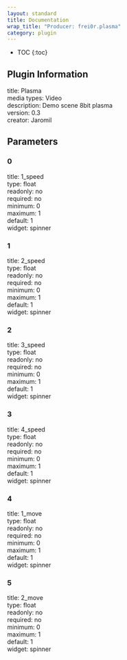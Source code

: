 ```yaml
---
layout: standard
title: Documentation
wrap_title: "Producer: frei0r.plasma"
category: plugin
---
```

* TOC
{:toc}

## Plugin Information

title: Plasma  
media types:
Video  
description: Demo scene 8bit plasma  
version: 0.3  
creator: Jaromil  

## Parameters

### 0

title: 1_speed    
type: float  
readonly: no  
required: no  
minimum: 0  
maximum: 1  
default: 1  
widget: spinner  

### 1

title: 2_speed    
type: float  
readonly: no  
required: no  
minimum: 0  
maximum: 1  
default: 1  
widget: spinner  

### 2

title: 3_speed    
type: float  
readonly: no  
required: no  
minimum: 0  
maximum: 1  
default: 1  
widget: spinner  

### 3

title: 4_speed    
type: float  
readonly: no  
required: no  
minimum: 0  
maximum: 1  
default: 1  
widget: spinner  

### 4

title: 1_move    
type: float  
readonly: no  
required: no  
minimum: 0  
maximum: 1  
default: 1  
widget: spinner  

### 5

title: 2_move    
type: float  
readonly: no  
required: no  
minimum: 0  
maximum: 1  
default: 1  
widget: spinner  

